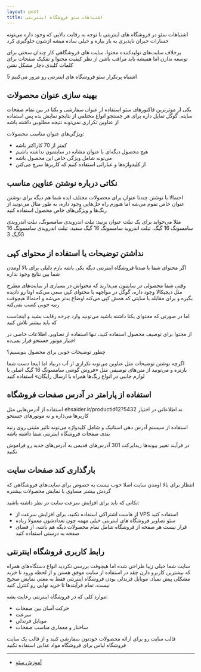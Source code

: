 ```yaml
---
layout: post
title: اشتباهات سئو فروشگاه اینترنتی
---
```


اشتباهات سئو در فروشگاه های اینترنتی با توجه به رقابت بالایی که وجود داره می‌تونه خسارات جبران ناپذیری به بار بیاره و خیلی ساده میشه ازشون جلوگیری کرد

برخلاف سایت‌های تولیدکننده محتوا، سایت های فروشگاهی کار چندان سختی برای توسعه ندارن اما همیشه باید مراقب باشن از نظر کیفیت محتوا و تفکیک صفحات برای کلمات کلیدی دچار مشکل نشن

5 اشتباه پرتکرار سئو فروشگاه های اینترنتی رو مرور می‌کنیم

## بهینه سازی عنوان محصولات

یکی از موثرترین فاکتورهای سئو استفاده از عنوان سفارشی و یکتا در بین تمام صفحات سایته. گوگل تمایل داره برای هر جستجو انواع مختلفی از نتایجو نمایش بده پس استفاده از عناوین تکراری نمی‌تونه نتیجه مطلوبی داشته باشه

ویژگی‌های عنوان مناسب محصولات:

- کمتر از 70 کاراکتر باشه
- هیچ محصول دیگه‌ای با عنوان مشابه در سایتمون نداشته باشیم
- می‌تونه شامل ویژگی خاص این محصول باشه
- از کلیدواژه‌ها و عباراتی استفاده کنیم که کاربرها سرچ می‌کنن

## نکاتی درباره نوشتن عناوین مناسب

احتمالا با نوشتن چندتا عنوان برای محصولات مختلف ایده شما هم دیگه برای نوشتن عنوان خاص تموم می‌شه اما هنوزم راه حل‌هایی وجود داره، به طور مثال می‌تونید از رنگ‌ها و ویژگی‌های خاص محصول استفاده کنید

مثلا می‌خواید برای یک تبلت عنوان بزنید: تبلت اندرویدی سامسونگ، تبلت اندرویدی سامسونگ 16 گیگ، تبلت اندروید سامسونگ 16 گیگ سفید، تبلت اندرویدی سامسونگ 16 گیگ 3G

## نداشتن توضیحات یا استفاده از محتوای کپی

اگر محتوای شما با صدتا فروشگاه اینترنتی دیگه یکی باشه بازم دلیلی برای بالا آومدن شما بین نتایج وجود نداره

وقتی شما محصولی در سایتتون می‌ذارید که محتواش در بسیاری از سایت‌های مطرح مثل دیجیکالا وجود داره، گوگل در مواجهه با محتوای کپی سعی می‌کنه اونا رو نادیده بگیره و برای مقابله با سایتی که همش کپی می‌کنه اوضاع بدتر می‌شه و احتمالا هیچوقت رتبه خوبی کسب نمی‌کنه

اما در صورتی که محتوای یکتا داشته باشید می‌تونید وارد چرخه رقابت بشید و اینجاست که باید بیشتر تلاش کنید

از محتوا برای توصیف محصول استفاده کنید، تنها استفاده از تصاویر، اطلاعات خاصی در اختیار موتور جستجو قرار نمی‌ده

چطور توضیحات خوبی برای محصول بنویسیم؟

اگرچه نوشتن توضیحات مثل عناوین می‌تونه تکراری از آب دربیاد اما اینجا دست شما بازتره و می‌تونید از متن‌های توصیفی مثل «فروش گوشی سامسونگ 16 گیگ اصلی با لوازم جانبی در انواع رنگ‌ها همراه با ارسال رایگان» استفاده کنید

## استفاده از پارامتر در آدرس صفحات فروشگاه

استفاده از آدرس‌هایی مثل ehsaider.ir/productid12?5432 نه اطلاعاتی در اختیار کاربرها می‌ذاره و نه موتورهای جستجو

استفاده از سیستم آدرس دهی استاتیک و شامل کلیدواژه می‌تونه تاثیر مثبتی روی رتبه بندی صفحات فروشگاه اینترنتی شما داشته باشه

در فرآیند تغییر پیوندها ریدایرکت 301 آدرس‌های قدیمی به آدرس‌های جدید رو فراموش نکنید

## بارگذاری کند صفحات سایت

انتظار برای بالا اومدن سایت اصلا خوب نیست به خصوص برای سایت‌های فروشگاهی که گردش بیشتر مساوی با نمایش محصولات بیشتره

نکاتی که باید برای افزایش سرعت سایت در نظر داشته باشید:

- از هاست اشتراکی استفاده نکنید، برای افزایش سرعت از VPS استفاده کنید
- سئو تصاویر فروشگاه های اینترنتی خیلی مهمه چون تعدادشون معمولا زیاده
- قرار نیست هر صفحه از فروشگاه شامل تمام محصولات دیگه هم باشه، از فضای صفحه به درستی استفاده کنید

## رابط کاربری فروشگاه اینترنتی

سایت شما خیلی زیبا طراحی شده اما هیچوقت بررسی نکردید انواع دستگاه‌های همراه که بیشترین کاربرو دارن چقد در استفاده از سایت موفق هستن و از لحظه ورود تا خرید مشکلی پیش نمیاد. موبایل فرندلی بودن فروشگاه اینترنتی فقط به معنی نمایش صحیح نیست، تمام فرآیندها تا خرید نهایی رو کنترل کنید

موارد کلی که در فروشگاه اینترنتی رعایت بشه:

- حرکت آسان بین صفحات
- سرعت
- موبایل فرندلی
- ساختار و معماری مناسب صفحات

قالب سایت رو برای ارائه محصولات خودتون سفارشی کنید و از قالب یک سایت فروشگاه لباس برای فروشگاه مواد غذایی استفاده نکنید

***

- [آموزش سئو](https://ehsaider.ir/seo)
